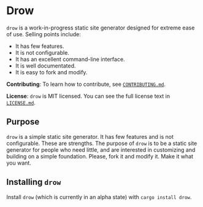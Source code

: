 # Drow

`drow` is a work-in-progress static site generator designed for extreme ease of
use. Selling points include:

- It has few features.
- It is not configurable.
- It has an excellent command-line interface.
- It is well documentated.
- It is easy to fork and modify.

__Contributing__: To learn how to contribute, see [`CONTRIBUTING.md`](CONTRIBUTING.md).

__License__: `drow` is MIT licensed. You can see the full license text in [`LICENSE.md`](LICENSE.md).

## Purpose

`drow` is a simple static site generator. It has few features and is not configurable.
These are strengths. The purpose of `drow` is to be a static site generator for people
who need little, and are interested in customizing and building on a simple foundation.
Please, fork it and modify it. Make it what you want.

## Installing `drow`

Install `drow` (which is currently in an alpha state) with `cargo install drow`.

